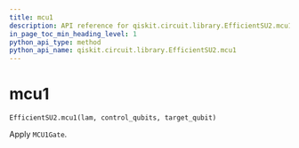 ```yaml
---
title: mcu1
description: API reference for qiskit.circuit.library.EfficientSU2.mcu1
in_page_toc_min_heading_level: 1
python_api_type: method
python_api_name: qiskit.circuit.library.EfficientSU2.mcu1
---
```


# mcu1

<span id="qiskit.circuit.library.EfficientSU2.mcu1" />

`EfficientSU2.mcu1(lam, control_qubits, target_qubit)`

Apply `MCU1Gate`.

